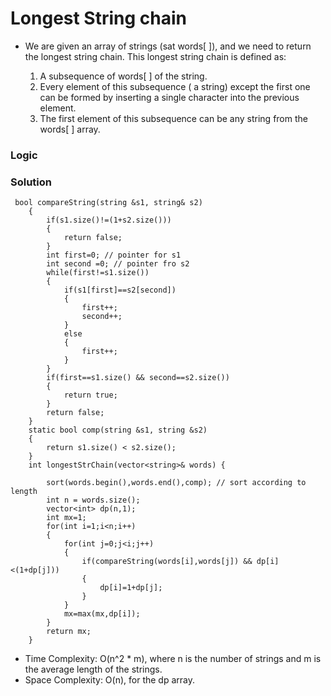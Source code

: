 # Longest String chain
- We are given an array of strings (sat words[ ]), and we need to return the longest string chain. This longest string chain is defined as:

  1. A subsequence of words[ ] of the string.
  2. Every element of this subsequence ( a string) except the first one can be formed by inserting a single character into the previous element.
  3. The first element of this subsequence can be any string from the words[ ] array.

### Logic


### Solution
```
 bool compareString(string &s1, string& s2)
    {
        if(s1.size()!=(1+s2.size()))
        {
            return false;
        }
        int first=0; // pointer for s1
        int second =0; // pointer fro s2
        while(first!=s1.size())
        {
            if(s1[first]==s2[second])
            {
                first++;
                second++;
            }
            else
            {
                first++;
            }
        }
        if(first==s1.size() && second==s2.size())
        {
            return true;
        }
        return false;
    }
    static bool comp(string &s1, string &s2)
    {
        return s1.size() < s2.size();
    }
    int longestStrChain(vector<string>& words) {
        
        sort(words.begin(),words.end(),comp); // sort according to length
        int n = words.size();
        vector<int> dp(n,1);
        int mx=1;
        for(int i=1;i<n;i++)
        {
            for(int j=0;j<i;j++)
            {
                if(compareString(words[i],words[j]) && dp[i]<(1+dp[j]))
                {
                    dp[i]=1+dp[j];
                }
            }
            mx=max(mx,dp[i]);
        }
        return mx;
    }
```
- Time Complexity: O(n^2 * m), where n is the number of strings and m is the average length of the strings.
- Space Complexity: O(n), for the dp array. 
